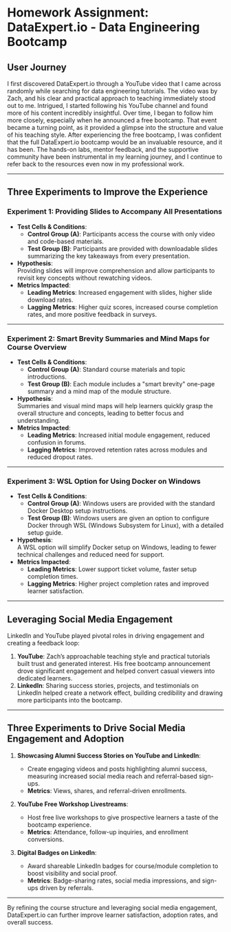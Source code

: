 # Homework Assignment: DataExpert.io - Data Engineering Bootcamp

## User Journey
I first discovered DataExpert.io through a YouTube video that I came across randomly while searching for data engineering tutorials. The video was by Zach, and his clear and practical approach to teaching immediately stood out to me. Intrigued, I started following his YouTube channel and found more of his content incredibly insightful. Over time, I began to follow him more closely, especially when he announced a free bootcamp. That event became a turning point, as it provided a glimpse into the structure and value of his teaching style. After experiencing the free bootcamp, I was confident that the full DataExpert.io bootcamp would be an invaluable resource, and it has been. The hands-on labs, mentor feedback, and the supportive community have been instrumental in my learning journey, and I continue to refer back to the resources even now in my professional work.

---

## Three Experiments to Improve the Experience

### Experiment 1: Providing Slides to Accompany All Presentations
- **Test Cells & Conditions**:  
  - **Control Group (A)**: Participants access the course with only video and code-based materials.  
  - **Test Group (B)**: Participants are provided with downloadable slides summarizing the key takeaways from every presentation.  
- **Hypothesis**:  
  Providing slides will improve comprehension and allow participants to revisit key concepts without rewatching videos.  
- **Metrics Impacted**:  
  - **Leading Metrics**: Increased engagement with slides, higher slide download rates.  
  - **Lagging Metrics**: Higher quiz scores, increased course completion rates, and more positive feedback in surveys.  

---

### Experiment 2: Smart Brevity Summaries and Mind Maps for Course Overview
- **Test Cells & Conditions**:  
  - **Control Group (A)**: Standard course materials and topic introductions.  
  - **Test Group (B)**: Each module includes a "smart brevity" one-page summary and a mind map of the module structure.  
- **Hypothesis**:  
  Summaries and visual mind maps will help learners quickly grasp the overall structure and concepts, leading to better focus and understanding.  
- **Metrics Impacted**:  
  - **Leading Metrics**: Increased initial module engagement, reduced confusion in forums.  
  - **Lagging Metrics**: Improved retention rates across modules and reduced dropout rates.  

---

### Experiment 3: WSL Option for Using Docker on Windows
- **Test Cells & Conditions**:  
  - **Control Group (A)**: Windows users are provided with the standard Docker Desktop setup instructions.  
  - **Test Group (B)**: Windows users are given an option to configure Docker through WSL (Windows Subsystem for Linux), with a detailed setup guide.  
- **Hypothesis**:  
  A WSL option will simplify Docker setup on Windows, leading to fewer technical challenges and reduced need for support.  
- **Metrics Impacted**:  
  - **Leading Metrics**: Lower support ticket volume, faster setup completion times.  
  - **Lagging Metrics**: Higher project completion rates and improved learner satisfaction.  

---

## Leveraging Social Media Engagement
LinkedIn and YouTube played pivotal roles in driving engagement and creating a feedback loop:  
1. **YouTube**: Zach’s approachable teaching style and practical tutorials built trust and generated interest. His free bootcamp announcement drove significant engagement and helped convert casual viewers into dedicated learners.  
2. **LinkedIn**: Sharing success stories, projects, and testimonials on LinkedIn helped create a network effect, building credibility and drawing more participants into the bootcamp.  

---

## Three Experiments to Drive Social Media Engagement and Adoption

1. **Showcasing Alumni Success Stories on YouTube and LinkedIn**:  
   - Create engaging videos and posts highlighting alumni success, measuring increased social media reach and referral-based sign-ups.  
   - **Metrics**: Views, shares, and referral-driven enrollments.  

2. **YouTube Free Workshop Livestreams**:  
   - Host free live workshops to give prospective learners a taste of the bootcamp experience.  
   - **Metrics**: Attendance, follow-up inquiries, and enrollment conversions.  

3. **Digital Badges on LinkedIn**:  
   - Award shareable LinkedIn badges for course/module completion to boost visibility and social proof.  
   - **Metrics**: Badge-sharing rates, social media impressions, and sign-ups driven by referrals.  

---

By refining the course structure and leveraging social media engagement, DataExpert.io can further improve learner satisfaction, adoption rates, and overall success.
